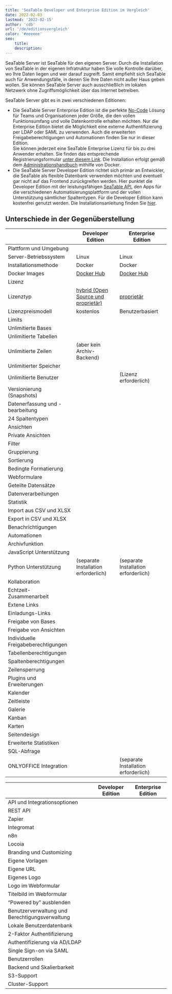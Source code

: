 ```yaml
---
title: 'SeaTable Developer und Enterprise Edition im Vergleich'
date: 2022-02-03
lastmod: '2022-02-15'
author: 'cdb'
url: '/de/editionsvergleich'
color: '#eeeeee'
seo:
    title:
    description:
---
```


SeaTable Server ist SeaTable für den eigenen Server. Durch die Installation von SeaTable in der eigenen Infratruktur haben Sie volle Kontrolle darüber, wo Ihre Daten liegen und wer darauf zugreift. Samit empfiehlt sich SeaTable auch für Anwendungsfälle, in denen Sie Ihre Daten nicht außer Haus geben wollen. Sie können SeaTable Server auch ausschließlich im lokalen Netzwerk ohne Zugriffsmöglichkeit über das Internet betreiben.

SeaTable Server gibt es in zwei verschiedenen Editionen:

- Die SeaTable Server Enterprise Edition ist die perfekte [No-Code](https://seatable.io/no-code-plattform/) Lösung für Teams und Organisationen jeder Größe, die den vollen Funktionsumfang und volle Datenkontrolle erhalten möchten. Nur die Enterprise Edition bietet die Möglichkeit eine externe Authentifizierung per LDAP oder SAML zu verwenden. Auch die erweiterten Freigabeberechtigungen und Automationen finden Sie nur in dieser Edition.  
   Sie können jederzeit eine SeaTable Enterprise Lizenz für bis zu drei Anwender erhalten. Sie finden das entsprechende Registrierungsformular [unter diesem Link](/on-premises/). Die Installation erfolgt gemäß dem [Administrationshandbuch](https://manual.seatable.io/docker/Enterprise-Edition/Deploy%20SeaTable-EE%20with%20Docker/) mithilfe von Docker.
- Die SeaTable Server Developer Edition richtet sich primär an Entwickler, die SeaTable als flexible Datenbank verwenden möchten und eventuell gar nicht auf das Frontend zurückgreifen werden. Hier punktet die Developer Edition mit der leistungsfähigen [SeaTable API](https://api.seatable.io/), den Apps für die verschiedenen Automatisierungsplattform und der vollen Unterstützung sämtlicher Spaltentypen. Für die Developer Edition kann kostenfrei genutzt werden. Die Installationsanleitung finden Sie [hier](https://manual.seatable.io/docker/Developer-Edition/Deploy%20SeaTable-DE%20with%20Docker/).

## Unterschiede in der Gegenüberstellung

|                                     | Developer Edition                                                               | Enterprise Edition                                                 |
| ----------------------------------- | ------------------------------------------------------------------------------- | ------------------------------------------------------------------ |
| Plattform und Umgebung              |                                                                                 |                                                                    |
| Server-Betriebssystem               | Linux                                                                           | Linux                                                              |
| Installationsmethode                | Docker                                                                          | Docker                                                             |
| Docker Images                       | [Docker Hub](https://hub.docker.com/r/seatable/seatable-developer)              | [Docker Hub](https://hub.docker.com/r/seatable/seatable-developer) |
| Lizenz                              |                                                                                 |                                                                    |
| Lizenztyp                           | [hybrid (Open Source und proprietär)](https://manual.seatable.io/home/#license) | [proprietär](https://seatable.io/lizenzvereinbarung/?lang=auto)    |
| Lizenzpreismodell                   | kostenlos                                                                       | Benutzerbasiert                                                    |
| Limits                              |                                                                                 |                                                                    |
| Unlimitierte Bases                  |                                                                                 |                                                                    |
| Unlimitierte Tabellen               |                                                                                 |                                                                    |
| Unlimitierte Zeilen                 | (aber kein Archiv-Backend)                                                      |                                                                    |
| Unlimitierter Speicher              |                                                                                 |                                                                    |
| Unlimitierte Benutzer               |                                                                                 | (Lizenz erforderlich)                                              |
| Versionierung (Snapshots)           |                                                                                 |                                                                    |
| Datenerfassung und -bearbeitung     |                                                                                 |                                                                    |
| 24 Spaltentypen                     |                                                                                 |                                                                    |
| Ansichten                           |                                                                                 |                                                                    |
| Private Ansichten                   |                                                                                 |                                                                    |
| Filter                              |                                                                                 |                                                                    |
| Gruppierung                         |                                                                                 |                                                                    |
| Sortierung                          |                                                                                 |                                                                    |
| Bedingte Formatierung               |                                                                                 |                                                                    |
| Webformulare                        |                                                                                 |                                                                    |
| Geteilte Datensätze                 |                                                                                 |                                                                    |
| Datenverarbeitungen                 |                                                                                 |                                                                    |
| Statistik                           |                                                                                 |                                                                    |
| Import aus CSV und XLSX             |                                                                                 |                                                                    |
| Export in CSV und XLSX              |                                                                                 |                                                                    |
| Benachrichtigungen                  |                                                                                 |                                                                    |
| Automationen                        |                                                                                 |                                                                    |
| Archivfunktion                      |                                                                                 |                                                                    |
| JavaScript Unterstützung            |                                                                                 |                                                                    |
| Python Unterstützung                | (separate Installation erforderlich)                                            | (separate Installation erforderlich)                               |
| Kollaboration                       |                                                                                 |                                                                    |
| Echtzeit-Zusammenarbeit             |                                                                                 |                                                                    |
| Extene Links                        |                                                                                 |                                                                    |
| Einladungs-Links                    |                                                                                 |                                                                    |
| Freigabe von Bases                  |                                                                                 |                                                                    |
| Freigabe von Ansichten              |                                                                                 |                                                                    |
| Individuelle Freigabeberechtigungen |                                                                                 |                                                                    |
| Tabellenberechtigungen              |                                                                                 |                                                                    |
| Spaltenberechtigungen               |                                                                                 |                                                                    |
| Zeilensperrung                      |                                                                                 |                                                                    |
| Plugins und Erweiterungen           |                                                                                 |                                                                    |
| Kalender                            |                                                                                 |                                                                    |
| Zeitleiste                          |                                                                                 |                                                                    |
| Galerie                             |                                                                                 |                                                                    |
| Kanban                              |                                                                                 |                                                                    |
| Karten                              |                                                                                 |                                                                    |
| Seitendesign                        |                                                                                 |                                                                    |
| Erweiterte Statistiken              |                                                                                 |                                                                    |
| SQL-Abfrage                         |                                                                                 |                                                                    |
| ONLYOFFICE Integration              |                                                                                 | (separate Installation erforderlich)                               |

|                                                | Developer Edition | Enterprise Edition |
| ---------------------------------------------- | ----------------- | ------------------ |
| API und Integrationsoptionen                   |                   |                    |
| REST API                                       |                   |                    |
| Zapier                                         |                   |                    |
| Integromat                                     |                   |                    |
| n8n                                            |                   |                    |
| Locoia                                         |                   |                    |
| Branding und Customizing                       |                   |                    |
| Eigene Vorlagen                                |                   |                    |
| Eigene URL                                     |                   |                    |
| Eigenes Logo                                   |                   |                    |
| Logo im Webformular                            |                   |                    |
| Titelbild im Webformular                       |                   |                    |
| “Powered by” ausblenden                        |                   |                    |
| Benutzerverwaltung und Berechtigungsverwaltung |                   |                    |
| Lokale Benutzerdatenbank                       |                   |                    |
| 2-Faktor Authentifizierung                     |                   |                    |
| Authentifizierung via AD/LDAP                  |                   |                    |
| Single Sign-on via SAML                        |                   |                    |
| Benutzerrollen                                 |                   |                    |
| Backend und Skalierbarkeit                     |                   |                    |
| S3-Support                                     |                   |                    |
| Cluster-Support                                |                   |                    |
